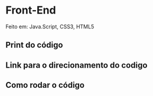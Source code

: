 # Front-End
Feito em: Java.Script, CSS3, HTML5

## Print do código

## Link para o direcionamento do codigo

## Como rodar o código